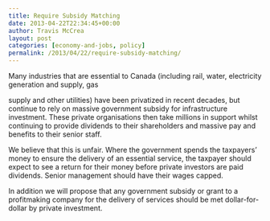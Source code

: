 ```yaml
---
title: Require Subsidy Matching
date: 2013-04-22T22:34:45+00:00
author: Travis McCrea
layout: post
categories: [economy-and-jobs, policy]
permalink: /2013/04/22/require-subsidy-matching/
---
```

Many industries that are essential to Canada (including rail, water, electricity generation and supply, gas
  
supply and other utilities) have been privatized in recent decades, but continue to rely on massive government subsidy for infrastructure investment. These private organisations then take millions in support whilst continuing to provide dividends to their shareholders and massive pay and benefits to their senior staff.

We believe that this is unfair. Where the government spends the taxpayers&#8217; money to ensure the delivery of an essential service, the taxpayer should expect to see a return for their money before private investors are paid dividends. Senior management should have their wages capped.

In addition we will propose that any government subsidy or grant to a profitmaking company for the delivery of services should be met dollar-for-dollar by private investment.